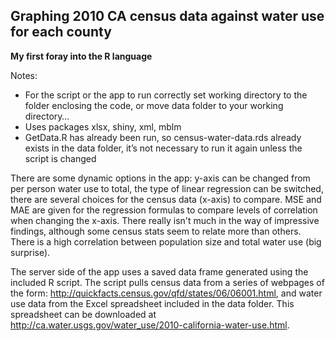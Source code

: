 Graphing 2010 CA census data against water use for each county
--------------------------------------------------------------
**My first foray into the R language**


Notes:
- For the script or the app to run correctly set working directory to the folder enclosing the code, or move data folder to your working directory…
- Uses packages xlsx, shiny, xml, mblm
- GetData.R has already been run, so census-water-data.rds already exists in the data folder, it’s not necessary to run it again unless the script is changed


There are some dynamic options in the app: y-axis can be changed from per person water use
to total, the type of linear regression can be switched, there are several choices for the
census data (x-axis) to compare. MSE and MAE are given for the regression formulas to compare
levels of correlation when changing the x-axis. There really isn't much in the way of
impressive findings, although some census stats seem to relate more than others. There is a
high correlation between population size and total water use (big surprise).

The server side of the app uses a saved data frame generated using the included R script.
The script pulls census data from a series of webpages of the form:
http://quickfacts.census.gov/qfd/states/06/06001.html, and water use data from the Excel
spreadsheet included in the data folder. This spreadsheet can be downloaded at
http://ca.water.usgs.gov/water_use/2010-california-water-use.html.

